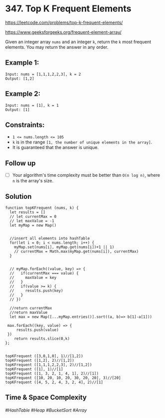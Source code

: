 # 347. Top K Frequent Elements
https://leetcode.com/problems/top-k-frequent-elements/

https://www.geeksforgeeks.org/frequent-element-array/

Given an integer array `nums` and an integer `k`, return the `k` most frequent elements. You may return the answer in any order.
## Example 1:
````
Input: nums = [1,1,1,2,2,3], k = 2
Output: [1,2]
````
## Example 2:
````
Input: nums = [1], k = 1
Output: [1]
```` 

## Constraints:
- `1 <= nums.length <= 105`
- `k` is in the range `[1, the number of unique elements in the array]`.
- It is guaranteed that the answer is unique.
 
## Follow up
- [ ] Your algorithm's time complexity must be better than `O(n log n)`, where `n` is the array's size.

## Solution 
````
function topKFrequent (nums, k) {
  let results = []
  // let currentMax = 0
  // let maxValue = -1
  let myMap = new Map()
  
  
  //insert all elements into hashTable
  for(let i = 0; i < nums.length; i++) {
    myMap.set(nums[i], myMap.get(nums[i])+1 || 1)
    // currentMax = Math.max(myMap.get(nums[i]), currentMax)
  }
  
  
  // myMap.forEach((value, key) => {
  //   if(currentMax === value) {
  //     maxValue = key
  //   }
  //   if(value >= k) {
  //     results.push(key)
  //   }
  // })
 
  //return currentMax
  //return maxValue
  let max = new Map([...myMap.entries()].sort((a, b)=> b[1]-a[1]))
 
 max.forEach((key, value) => {
     results.push(value)
 })
    return results.slice(0,k)
};


topKFrequent ([3,0,1,0], 1)//[1,2])
topKFrequent ([1,2], 2)//[1,2])
topKFrequent ([1,1,1,2,2,3], 2)//[1,2])
topKFrequent ([1], 1)//[1]
topKFrequent ([1, 3, 2, 1, 4, 1], 2)//[1])
topKFrequent ([10, 20, 10, 20, 30, 20, 20], 3)//[20]
topKFrequent ([4, 5, 2, 4, 3, 2, 4], 2)//[1]
````
## Time & Space Complexity

###### #HashTable #Heap #BucketSort #Array
